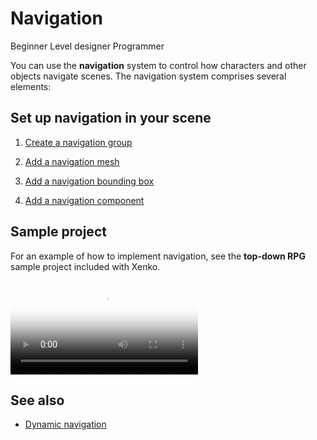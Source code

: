 # Navigation

<span class="label label-doc-level">Beginner</span>
<span class="label label-doc-audience">Level designer</span>
<span class="label label-doc-audience">Programmer</span>

You can use the **navigation** system to control how characters and other objects navigate scenes. The navigation system comprises several elements:

## Set up navigation in your scene

1. [Create a navigation group](navigation-groups.md)

2. [Add a navigation mesh](navigation-meshes.md)

3. [Add a navigation bounding box](navigation-bounding-boxes.md)

4. [Add a navigation component](navigation-components.md)

## Sample project

For an example of how to implement navigation, see the **top-down RPG** sample project included with Xenko.

<p>
<video autoplay loop class="responsive-video" poster="media/NoOutlineAE.jpg">
   <source src="media/NoOutlineAE.mp4" type="video/mp4">
</video>
</p>

## See also

* [Dynamic navigation](dynamic-navigation.md)